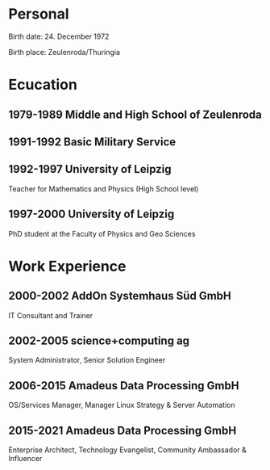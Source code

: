 # Personal	

Birth date:	24. December 1972

Birth place: Zeulenroda/Thuringia

# Ecucation 

## 1979-1989	Middle and High School of Zeulenroda

## 1991-1992	Basic Military Service

## 1992-1997	University of Leipzig

Teacher for Mathematics and Physics (High School level)

## 1997-2000	University of Leipzig

PhD student at the Faculty of Physics and Geo Sciences

# Work Experience

## 2000-2002	AddOn Systemhaus Süd GmbH

IT Consultant and Trainer

## 2002-2005	science+computing ag

System Administrator, Senior Solution Engineer

## 2006-2015	Amadeus Data Processing GmbH

OS/Services Manager, Manager Linux Strategy & Server Automation

## 2015-2021 Amadeus Data Processing GmbH

Enterprise Architect, Technology Evangelist, Community Ambassador & Influencer
